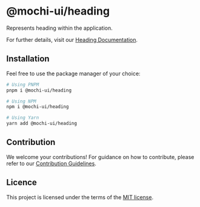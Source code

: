 # @mochi-ui/heading

Represents heading within the application.

For further details, visit our
[Heading Documentation](https://ds.console.so/?path=/story/components-heading--default).

## Installation

Feel free to use the package manager of your choice:

```sh
# Using PNPM
pnpm i @mochi-ui/heading

# Using NPM
npm i @mochi-ui/heading

# Using Yarn
yarn add @mochi-ui/heading
```

## Contribution

We welcome your contributions! For guidance on how to contribute, please refer
to our [Contribution Guidelines](/CONTRIBUTING.md).

## Licence

This project is licensed under the terms of the
[MIT license](https://choosealicense.com/licenses/mit/).
